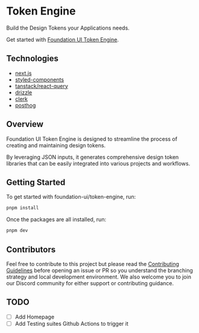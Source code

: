 # Token Engine

Build the Design Tokens your Applications needs.

Get started with [Foundation UI Token Engine](https://usefui.dev).

## Technologies

- [next.js](https://nextjs.org/docs)
- [styled-components](https://styled-components.com/)
- [tanstack/react-query](https://tanstack.com/query/v4/docs/framework/react/devtools)
- [drizzle](https://orm.drizzle.team/docs/overview)
- [clerk](https://clerk.com/docs)
- [posthog](https://orm.drizzle.team)

## Overview

Foundation UI Token Engine is designed to streamline the process of creating and maintaining design tokens.

By leveraging JSON inputs, it generates comprehensive design token libraries that can be easily integrated into various projects and workflows.

## Getting Started

To get started with foundation-ui/token-engine, run:

```bash
pnpm install
```

Once the packages are all installed, run:

```bash
pnpm dev
```

## Contributors

Feel free to contribute to this project but please read the [Contributing Guidelines]() before opening an issue or PR so you understand the branching strategy and local development environment.
We also welcome you to join our Discord community for either support or contributing guidance.

## TODO

- [ ] Add Homepage
- [ ] Add Testing suites Github Actions to trigger it
